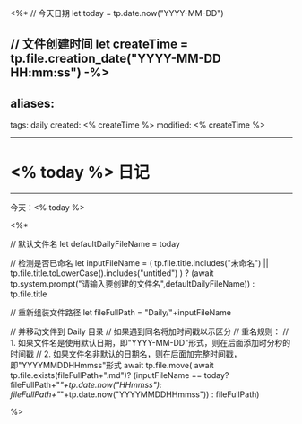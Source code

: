 <%* 
// 今天日期
let today = tp.date.now("YYYY-MM-DD")

// 文件创建时间
let createTime = tp.file.creation_date("YYYY-MM-DD HH:mm:ss")
-%>
---
aliases:
  - 
tags: daily
created: <% createTime %> 
modified: <% createTime %>

---

# <% today %> 日记

---

今天：<% today %>

<%*

// 默认文件名
let defaultDailyFileName = today

// 检测是否已命名
let inputFileName = ( tp.file.title.includes("未命名") || tp.file.title.toLowerCase().includes("untitled") ) ? (await tp.system.prompt("请输入要创建的文件名",defaultDailyFileName)) : tp.file.title 

// 重新组装文件路径
let fileFullPath = "Daily/"+inputFileName

// 并移动文件到 Daily 目录
// 如果遇到同名将加时间戳以示区分
// 重名规则：
// 1. 如果文件名是使用默认日期，即"YYYY-MM-DD"形式，则在后面添加时分秒的时间戳
// 2. 如果文件名非默认的日期名，则在后面加完整时间戳，即"YYYYMMDDHHmmss"形式
await tp.file.move( await tp.file.exists(fileFullPath+".md")? (inputFileName == today?fileFullPath+"_"+tp.date.now("HHmmss"): fileFullPath+"_"+tp.date.now("YYYYMMDDHHmmss")) : fileFullPath)

%>

